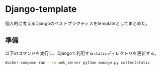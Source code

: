 # Django-template
個人的に考えるDjangoのベストプラクティスをtemplateとしてまとめた。

## 準備
以下のコマンドを実行し、Djangoで利用する`static`ディレクトリを更新する。

```sh
docker-compose run --rm web_server python manage.py collectstatic
```
